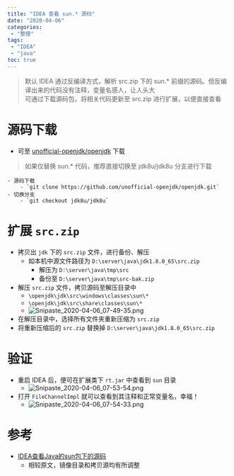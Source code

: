 ```yaml
---
title: "IDEA 查看 sun.* 源码"
date: "2020-04-06"
categories:
 - "整理"
tags:
 - "IDEA"
 - "java"
toc: true
---
```




> 默认 IDEA 通过反编译方式，解析 src.zip 下的 sun.* 前缀的源码。但反编译出来的代码没有注释，变量名感人，让人头大  
> 可通过下载源码包，将相关代码更新至 src.zip 进行扩展，以便直接查看

# 源码下载
- 可至 [unofficial-openjdk/openjdk](https://github.com/unofficial-openjdk/openjdk) 下载
> 如果仅替换 sun.* 代码，推荐直接切换至 jdk8u/jdk8u 分支进行下载  

    - 源码下载
        - `git clone https://github.com/unofficial-openjdk/openjdk.git`
    - 切换分支
        - `git checkout jdk8u/jdk8u`

# 扩展 `src.zip`
- 拷贝出 `jdk` 下的 `src.zip` 文件，进行备份、解压
    - 如本机中源文件路径为 `D:\server\java\jdk1.8.0_65\src.zip` 
        - 解压为 `D:\server\java\tmp\src`
        - 备份至 `‪D:\server\java\tmp\src-bak.zip`
- 解压 `src.zip` 文件，拷贝源码至解压目录中
    - `\openjdk\jdk\src\windows\classes\sun\*`
    - `\openjdk\jdk\src\share\classes\sun\*`
    - ![Snipaste_2020-04-06_07-49-35.png](http://doc.yqjdcyy.com/b84f0089-ccb5-4d5b-a583-5e02efdc4ab3.png)
- 在解压目录中，选择所有文件夹重新压缩为 `src.zip`
- 将重新压缩后的 `src.zip` 替换掉 `D:\server\java\jdk1.8.0_65\src.zip` 

# 验证
- 重启 IDEA 后，便可在扩展类下 `rt.jar` 中查看到 `sun` 目录
    - ![Snipaste_2020-04-06_07-53-54.png](http://doc.yqjdcyy.com/f478d774-845c-4fb6-ba77-973329abc9e3.png)
- 打开 `FileChannelImpl` 就可以查看到其注释和正常变量名，幸福！
    - ![Snipaste_2020-04-06_07-54-33.png](http://doc.yqjdcyy.com/82f926cd-d047-402b-ba95-8ed5e37c5eac.png)


# 参考
- [IDEA查看Java的sun包下的源码](https://plentymore.github.io/2019/01/04/IDEA%E6%9F%A5%E7%9C%8BJava%E7%9A%84sun%E5%8C%85%E4%B8%8B%E7%9A%84%E6%BA%90%E7%A0%81/)
    - 相较原文，镜像目录和拷贝源均有所调整